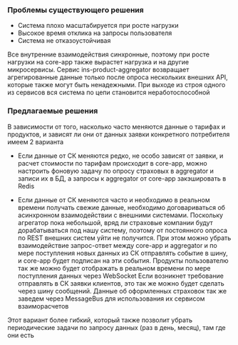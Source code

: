 ### Проблемы существующего решения

* Система плохо масштабируется при росте нагрузки
* Высокое время отклика на запросы пользователя
* Система не отказоустойчивая

Все внутренние взаимодействия синхронные, поэтому при росте нагрузки на core-app также вырастет нагрузка и
на другие микросервисы. Сервис ins-product-aggregator возвращает агрегированные данные только после опроса нескольких внешних API,
которые также могут быть ненадежными.
При выходе из строя одного из сервисов вся система по цепи становится неработоспособной

### Предлагаемые решения

В зависимости от того, насколько часто меняются данные о тарифах и продуктов, и зависят ли они от
данных заявки конкретного потребителя имеем 2 варианта

* Если данные от СК меняются редко, не особо зависят от заявки, и расчет стоимости по тарифам происходит
в core-app, можно настроить фоновую задачу по опросу страховых в aggregator и записи их в БД,
а запросы к aggregator от core-app закэшировать в Redis

* Если данные от СК меняются часто и необходимо в реальном времени получать свежие данные,
необходимо договариваться об асинхронном взаимодействии с внешними системами. Поскольку агрегатор пока небольшой,
вряд ли страховые компании будут дорабатываться под нашу систему, поэтому от постоянного опроса по REST
внешних систем уйти не получится. При этом можно убрать взаимодействие запрос-ответ между core-app и aggregator
и по мере поступления новых данных из СК отправлять событие в шину, и core-app будет подписан на эти события.
Продукты пользователю так же можно будет отображать в реальном времени по мере поступления данных через WebSocket
Если возникнет требование отправлять в СК заявки клиентов, это так же можно будет сделать через шину сообщений.
Данные об оформленных страховок так же заведем через MessageBus для использования их сервисом взаиморасчетов

Этот вариант более гибкий, который также позволит убрать периодические задачи по запросу данных (раз в день, месяц),
там где они есть